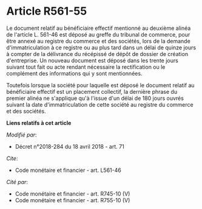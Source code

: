 # Article R561-55

Le document relatif au bénéficiaire effectif mentionné au deuxième alinéa de l'article L. 561-46 est déposé au greffe du
tribunal de commerce, pour être annexé au registre du commerce et des sociétés, lors de la demande d'immatriculation à ce
registre ou au plus tard dans un délai de quinze jours à compter de la délivrance du récépissé de dépôt de dossier de
création d'entreprise. Un nouveau document est déposé dans les trente jours suivant tout fait ou acte rendant nécessaire la
rectification ou le complément des informations qui y sont mentionnées.

Toutefois lorsque la société pour laquelle est déposé le document relatif au bénéficiaire effectif est un placement
collectif, la dernière phrase du premier alinéa ne s'applique qu'à l'issue d'un délai de 180 jours ouvrés suivant la date
d'immatriculation de cette société au registre du commerce et des sociétés.

**Liens relatifs à cet article**

_Modifié par_:

  - Décret n°2018-284 du 18 avril 2018 - art. 71

_Cite_:

  - Code monétaire et financier - art. L561-46

_Cité par_:

  - Code monétaire et financier - art. R745-10 (V)
  - Code monétaire et financier - art. R755-10 (V)

